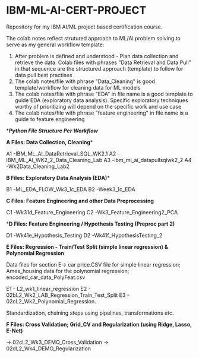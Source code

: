 # IBM-ML-AI-CERT-PROJECT
Repository for my IBM AI/ML project based certification course.

The colab notes reflect strutured approach to ML/AI problem solving to serve as my general workflow template:
  1. After problem is defined and understood - Plan data collection and retrieve the data.  Colab files with phrases "Data Retrieval and Data Pull" in that sequence are the structured approach (template) to follow for data pull best practises 
  2. The colab notes/file with phrase "Data_Cleaning" is good template/workflow for cleaning data for ML models
  3. The colab notes/file with phrase "EDA" in file name is a good template to guide EDA (exploratory data analysis). Specific exploratory techniques worthy of prioritizing will depend on the specific work and use case
  4. The colab notes/file with phrase "feature engineering" in file name is a guide to feature engineering
     
****Python File Structure Per Workflow***

**A Files: Data Collection, Cleaning***

  A1 -IBM_ML_AI_DataRetrieval_SQL_WK2.1
  A2 -IBM_ML_AI_WK2_2_Data_Cleaning_Lab
  A3 -ibm_ml_ai_datapullsqlwk2_2
  A4 -Wk2Data_Cleaning_Lab2

**B Files: Exploratory Data Analysis (EDA)***

  B1 -ML_EDA_FLOW_Wk3_1c_EDA
  B2 -Week3_1c_EDA
  
**C Files: Feature Engineering and other Data Preprocessing**

  C1 -Wk31d_Feature_Engineering
  C2 -Wk3_Feature_Engineering2_PCA

***D Files: Feature Engineering / Hypothesis Testing  (Preproc part 2)**

  D1 -Wk41e_Hypothesis_Testing
  D2 -Wk41f_HypothesisTesting_2

**E Files: Regression - Train/Test Split (simple linear regression) & Polynomial Regression**

Data files for section E-> car price.CSV file for simple linear regression;  Ames_housing data for the polynomial regression; encoded_car_data_PolyFeat.csv 

E1 -  L2_wk1_linear_regression
E2 - 02bL2_Wk2_LAB_Regression_Train_Test_Split
E3 - 02cL2_Wk2_Polynomial_Regression.

Standardization, chaining steps using pipelines, transformations etc. 

**F Files: Cross Validation; Grid_CV and Regularization (using Ridge, Lasso, E-Net)**

-> 02cL2_Wk3_DEMO_Cross_Validation
-> 02dL2_Wk4_DEMO_Regularization
